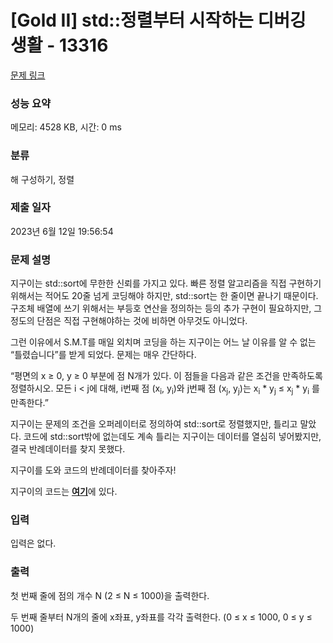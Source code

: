 # [Gold II] std::정렬부터 시작하는 디버깅 생활 - 13316 

[문제 링크](https://www.acmicpc.net/problem/13316) 

### 성능 요약

메모리: 4528 KB, 시간: 0 ms

### 분류

해 구성하기, 정렬

### 제출 일자

2023년 6월 12일 19:56:54

### 문제 설명

<p>지구이는 std::sort에 무한한 신뢰를 가지고 있다. 빠른 정렬 알고리즘을 직접 구현하기 위해서는 적어도 20줄 넘게 코딩해야 하지만, std::sort는 한 줄이면 끝나기 때문이다. 구조체 배열에 쓰기 위해서는 부등호 연산을 정의하는 등의 추가 구현이 필요하지만, 그 정도의 단점은 직접 구현해야하는 것에 비하면 아무것도 아니었다.</p>

<p>그런 이유에서 S.M.T를 매일 외치며 코딩을 하는 지구이는 어느 날 이유를 알 수 없는 “틀렸습니다”를 받게 되었다. 문제는 매우 간단하다.</p>

<p>“평면의 x ≥ 0, y ≥ 0 부분에 점 N개가 있다. 이 점들을 다음과 같은 조건을 만족하도록 정렬하시오. 모든 i < j에 대해, i번째 점 (x<sub>i</sub>, y<sub>i</sub>)와 j번째 점 (x<sub>j</sub>, y<sub>j</sub>)는 x<sub>i</sub> * y<sub>j</sub> ≤ x<sub>j</sub> * y<sub>i</sub> 를 만족한다.”</p>

<p>지구이는 문제의 조건을 오퍼레이터로 정의하여 std::sort로 정렬했지만, 틀리고 말았다. 코드에 std::sort밖에 없는데도 계속 틀리는 지구이는 데이터를 열심히 넣어봤지만, 결국 반례데이터를 찾지 못했다.</p>

<p>지구이를 도와 코드의 반례데이터를 찾아주자!</p>

<p>지구이의 코드는 <a href="https://onlinejudgeimages.s3-ap-northeast-1.amazonaws.com/problem/13316/SMT.cpp"><strong><u>여기</u></strong></a>에 있다.</p>

### 입력 

 <p>입력은 없다.</p>

### 출력 

 <p>첫 번째 줄에 점의 개수 N (2 ≤ N ≤ 1000)을 출력한다.</p>

<p>두 번째 줄부터 N개의 줄에 x좌표, y좌표를 각각 출력한다. (0 ≤ x ≤ 1000, 0 ≤ y ≤ 1000)</p>

